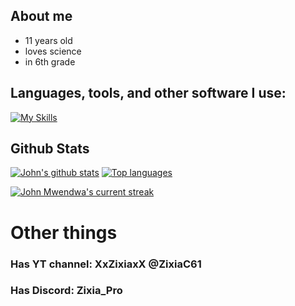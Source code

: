 ## About me
- 11 years old
- loves science
- in 6th grade
## **Languages, tools, and other software I use:**  
[![My Skills](https://skillicons.dev/icons?i=html,css,js,github,vscode,bash,replit,gitea,youtube,discord)](#)

## Github Stats 

 [![John's github stats](https://bad-apple-github-readme.vercel.app/api?username=ZixiaChen&show_icons=true&count_private=true&line_height=20&icon_color=00b3ff&theme=blue-green&title_color=00b3ff)](#) [![Top languages](https://github-readme-mwendwa.vercel.app/api/top-langs/?username=ZixiaChen&layout=compact&count_private=true&theme=blue-green&title_color=00b3ff)](#)

[![John Mwendwa's current streak](https://streak-stats.demolab.com/?user=ZixiaChen&count_private=true&theme=blue-green&title_color=00b3ff)](#)

# Other things
### Has YT channel: XxZixiaxX @ZixiaC61
### Has Discord: Zixia_Pro
